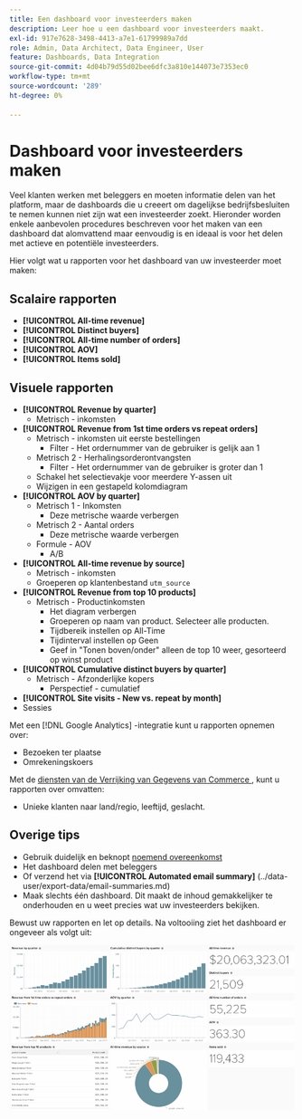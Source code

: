```yaml
---
title: Een dashboard voor investeerders maken
description: Leer hoe u een dashboard voor investeerders maakt.
exl-id: 917e7628-3498-4413-a7e1-61799989a7dd
role: Admin, Data Architect, Data Engineer, User
feature: Dashboards, Data Integration
source-git-commit: 4d04b79d55d02bee6dfc3a810e144073e7353ec0
workflow-type: tm+mt
source-wordcount: '289'
ht-degree: 0%

---
```


# Dashboard voor investeerders maken

Veel klanten werken met beleggers en moeten informatie delen van het platform, maar de dashboards die u creeert om dagelijkse bedrijfsbesluiten te nemen kunnen niet zijn wat een investeerder zoekt. Hieronder worden enkele aanbevolen procedures beschreven voor het maken van een dashboard dat alomvattend maar eenvoudig is en ideaal is voor het delen met actieve en potentiële investeerders.

Hier volgt wat u rapporten voor het dashboard van uw investeerder moet maken:

## Scalaire rapporten

* **[!UICONTROL All-time revenue]**
* **[!UICONTROL Distinct buyers]**
* **[!UICONTROL All-time number of orders]**
* **[!UICONTROL AOV]**
* **[!UICONTROL Items sold]**

## Visuele rapporten

* **[!UICONTROL Revenue by quarter]**
   * Metrisch - inkomsten
* **[!UICONTROL Revenue from 1st time orders vs repeat orders]**
   * Metrisch - inkomsten uit eerste bestellingen
      * Filter - Het ordernummer van de gebruiker is gelijk aan 1
   * Metrisch 2 - Herhalingsorderontvangsten
      * Filter - Het ordernummer van de gebruiker is groter dan 1
   * Schakel het selectievakje voor meerdere Y-assen uit
   * Wijzigen in een gestapeld kolomdiagram
* **[!UICONTROL AOV by quarter]**
   * Metrisch 1 - Inkomsten
      * Deze metrische waarde verbergen
   * Metrisch 2 - Aantal orders
      * Deze metrische waarde verbergen
   * Formule - AOV
      * A/B
* **[!UICONTROL All-time revenue by source]**
   * Metrisch - inkomsten
   * Groeperen op klantenbestand `utm_source`
* **[!UICONTROL Revenue from top 10 products]**
   * Metrisch - Productinkomsten
      * Het diagram verbergen
      * Groeperen op naam van product. Selecteer alle producten.
      * Tijdbereik instellen op All-Time
      * Tijdinterval instellen op Geen
      * Geef in &quot;Tonen boven/onder&quot; alleen de top 10 weer, gesorteerd op winst product
* **[!UICONTROL Cumulative distinct buyers by quarter]**
   * Metrisch - Afzonderlijke kopers
      * Perspectief - cumulatief
* **[!UICONTROL Site visits - New vs. repeat by month]**
* Sessies

Met een [!DNL Google Analytics] -integratie kunt u rapporten opnemen over:

* Bezoeken ter plaatse
* Omrekeningskoers

Met de [ diensten van de Verrijking van Gegevens van Commerce ](https://business.adobe.com/products/magento/magento-commerce.html), kunt u rapporten over omvatten:

* Unieke klanten naar land/regio, leeftijd, geslacht.

## Overige tips

* Gebruik duidelijk en beknopt [ noemend overeenkomst ](../best-practices/naming-elements.md)
* Het dashboard delen met beleggers
* Of verzend het via **[!UICONTROL Automated email summary]** (../data-user/export-data/email-summaries.md)
* Maak slechts één dashboard. Dit maakt de inhoud gemakkelijker te onderhouden en u weet precies wat uw investeerders bekijken.

Bewust uw rapporten en let op details. Na voltooiing ziet het dashboard er ongeveer als volgt uit:

![ bouwt het Dashboard van de Investerer ](../../mbi/assets/investor-dboard-example.png)
